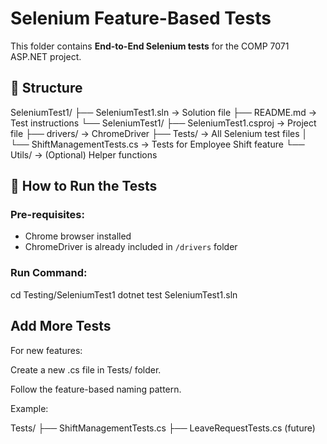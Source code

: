# Selenium Feature-Based Tests

This folder contains **End-to-End Selenium tests** for the COMP 7071 ASP.NET project.

## 📂 Structure
SeleniumTest1/
├── SeleniumTest1.sln                 → Solution file
├── README.md                         → Test instructions
└── SeleniumTest1/
    ├── SeleniumTest1.csproj          → Project file
    ├── drivers/                      → ChromeDriver
    ├── Tests/                        → All Selenium test files
    │   └── ShiftManagementTests.cs   → Tests for Employee Shift feature
    └── Utils/                        → (Optional) Helper functions



## 🚀 How to Run the Tests

### Pre-requisites:
- Chrome browser installed
- ChromeDriver is already included in `/drivers` folder

### Run Command:
cd Testing/SeleniumTest1
dotnet test SeleniumTest1.sln


## Add More Tests
For new features:

Create a new .cs file in Tests/ folder.

Follow the feature-based naming pattern.

Example:

Tests/
├── ShiftManagementTests.cs
├── LeaveRequestTests.cs      (future)